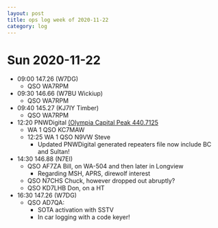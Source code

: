 ```yaml
---
layout: post
title: ops log week of 2020-11-22
category: log
---
```


# Sun 2020-11-22

* 09:00 147.26 (W7DG)
  * QSO WA7RPM
* 09:30 146.66 (W7BU Wickiup)
  * QSO WA7RPM
* 09:40 145.27 (KJ7IY Timber)
  * QSO WA7RPM
* 12:20 PNWDigital [(Olympia Capital Peak 440.7125](https://www.repeaterbook.com/repeaters/details.php?state_id=53&ID=15105)
  * WA 1 QSO KC7MAW
  * 12:25 WA 1 QSO N9VW Steve
    * Updated PNWDigital generated repeaters file now include BC and Sultan!
* 14:30 146.88 (N7EI)
  * QSO AF7ZA Bill, on WA-504 and then later in Longview
    * Regarding MSH, APRS, direwolf interest
  * QSO N7CHS Chuck, however dropped out abruptly?
  * QSO KD7LHB Don, on a HT
* 16:30 147.26 (W7DG)
  * QSO AD7QA:
    * SOTA activation with SSTV
    * In car logging with a code keyer!
